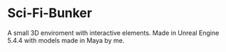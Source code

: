 # Sci-Fi-Bunker
A small 3D enviroment with interactive elements. Made in Unreal Engine 5.4.4 with models made in Maya by me.
